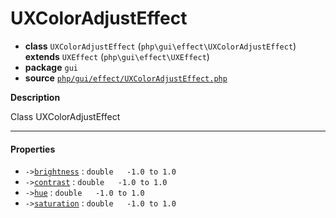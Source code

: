 # UXColorAdjustEffect

- **class** `UXColorAdjustEffect` (`php\gui\effect\UXColorAdjustEffect`) **extends** `UXEffect` (`php\gui\effect\UXEffect`)
- **package** `gui`
- **source** [`php/gui/effect/UXColorAdjustEffect.php`](./src/main/resources/JPHP-INF/sdk/php/gui/effect/UXColorAdjustEffect.php)

**Description**

Class UXColorAdjustEffect

---

#### Properties

- `->`[`brightness`](#prop-brightness) : `double   -1.0 to 1.0`
- `->`[`contrast`](#prop-contrast) : `double   -1.0 to 1.0`
- `->`[`hue`](#prop-hue) : `double   -1.0 to 1.0`
- `->`[`saturation`](#prop-saturation) : `double   -1.0 to 1.0`